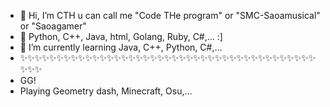 - 👋 Hi, I’m CTH u can call me "Code THe program" or "SMC-Saoamusical" or "Saoagamer"
- 👀 Python, C++, Java, html, Golang, Ruby, C#,... :]
- 🌱 I’m currently learning Java, C++, Python, C#,...
- ✨✨✨✨✨✨✨✨✨✨✨✨✨✨✨✨✨✨✨✨✨✨✨✨✨✨✨✨✨✨✨✨✨✨✨✨✨✨✨✨✨✨✨✨
- GG!
- Playing Geometry dash, Minecraft, Osu,...
<!---
CTH-SMC-saoagamer/CTH-SMC-saoagamer is a ✨ special ✨ repository because its `README.md` (this file) appears on your GitHub profile.
You can click the Preview link to take a look at your changes.
--->
